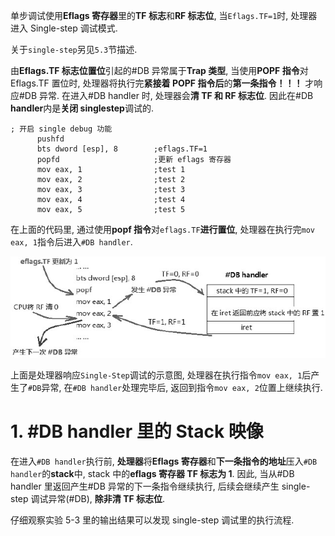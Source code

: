 
单步调试使用**Eflags 寄存器**里的**TF 标志**和**RF 标志位**, 当`Eflags.TF=1`时, 处理器进入 Single\-step 调试模式.

关于`single-step`另见`5.3`节描述.

由**Eflags.TF 标志位置位**引起的\#DB 异常属于**Trap 类型**, 当使用**POPF 指令**对 Eflags.TF 置位时, 处理器将执行完**紧接着 POPF 指令后**的**第一条指令！！！** 才响应\#DB 异常. 在进入\#DB handler 时, 处理器会**清 TF 和 RF 标志位**. 因此在\#DB **handler**内是**关闭 singlestep**调试的.

```assembly
; 开启 single debug 功能
      pushfd
      bts dword [esp], 8        ;eflags.TF=1
      popfd                     ;更新 eflags 寄存器
      mov eax, 1                ;test 1
      mov eax, 2                ;test 2
      mov eax, 3                ;test 3
      mov eax, 4                ;test 4
      mov eax, 5                ;test 5
```

在上面的代码里, 通过使用**popf 指令**对`eflags.TF`**进行置位**, 处理器在执行完`mov eax, 1`指令后进入`#DB handler`.

![config](./images/1.png)

上面是处理器响应`Single-Step`调试的示意图, 处理器在执行指令`mov eax, 1`后产生了`#DB`异常, 在`#DB handler`处理完毕后, 返回到指令`mov eax, 2`位置上继续执行.

# 1. #DB handler 里的 Stack 映像

在进入`#DB handler`执行前, **处理器**将**Eflags 寄存器**和**下一条指令的地址**压入`#DB handler`的**stack**中, stack 中的**eflags 寄存器 TF 标志为 1**. 因此, 当从\#DB handler 里返回产生\#DB 异常的下一条指令继续执行, 后续会继续产生 single\-step 调试异常(\#DB), **除非清 TF 标志位**.

仔细观察实验 5-3 里的输出结果可以发现 single\-step 调试里的执行流程.